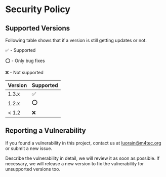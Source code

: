 # Security Policy

## Supported Versions

Following table shows that if a version is still getting updates or not.

:white_check_mark: - Supported

:o: - Only bug fixes

:x: - Not supported

| Version | Supported          |
|---------|--------------------|
| 1.3.x   | :white_check_mark: |
| 1.2.x   | :o:                |
| < 1.2   | :x:                |

## Reporting a Vulnerability

If you found a vulnerability in this project, contact us at [luorain@m4tec.org](mailto:luorain@m4tec.org) or submit a new issue.

Describe the vulnerability in detail, we will review it as soon as possible. If necessary, we will release a new version to fix the vulnerability for unsupported versions too.